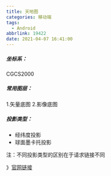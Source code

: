 ```yaml
---
title: 天地图
categories: 移动端
tags:
  - Android
abbrlink: 19422
date: 2021-04-07 16:41:00
---
```

##### 坐标系：
CGCS2000

##### 常用图层：
1.矢量底图
2.影像底图

##### 投影类型：
- 经纬度投影
- 球面墨卡托投影

注：不同投影类型的区别在于请求链接不同



》[官网链接](http://lbs.tianditu.gov.cn/server/MapService.html)
